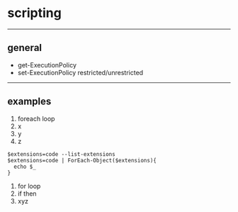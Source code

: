 # scripting
----
## general
- get-ExecutionPolicy
- set-ExecutionPolicy restricted/unrestricted
----
## examples 
1. foreach loop
  1. x
  1. y
  1. z 
  
   ```
   $extensions=code --list-extensions
   $extensions=code | ForEach-Object($extensions){
     echo $_
   }
   ```  
   
1. for loop
1. if then
1. xyz
